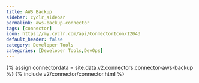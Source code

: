 ```yaml
---
title: AWS Backup
sidebar: cyclr_sidebar
permalink: aws-backup-connector
tags: [connector]
icon: https://my.cyclr.com/api/ConnectorIcon/12043
default_header: false
category: Developer Tools
categories: [Developer Tools,DevOps]
---
```

{% assign connectordata = site.data.v2.connectors.connector-aws-backup %}
{% include v2/connector/connector.html %}	